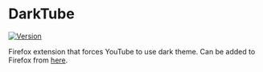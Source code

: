 # DarkTube

[![Version](https://img.shields.io/amo/v/darktube.svg)](https://addons.mozilla.org/en-US/firefox/addon/darktube/)

Firefox extension that forces YouTube to use dark theme.
Can be added to Firefox from [here](https://addons.mozilla.org/en-US/firefox/addon/darktube/).
